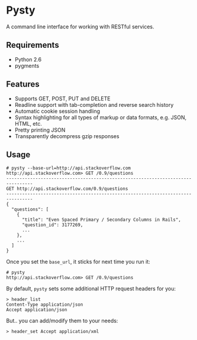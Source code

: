 Pysty
=====

A command line interface for working with RESTful services.

Requirements
------------
 - Python 2.6
 - pygments

Features
--------
 - Supports GET, POST, PUT and DELETE
 - Readline support with tab-completion and reverse search history
 - Automatic cookie session handling
 - Syntax highlighting for all types of markup or data formats, e.g. JSON, HTML, etc.
 - Pretty printing JSON
 - Transparently decompress gzip responses

Usage
-----

    # pysty --base-url=http://api.stackoverflow.com
    http://api.stackoverflow.com> GET /0.9/questions
    --------------------------------------------------------------------------------
    GET http://api.stackoverflow.com/0.9/questions
    --------------------------------------------------------------------------------
    {
      "questions": [
        {
          "title": "Even Spaced Primary / Secondary Columns in Rails",
          "question_id": 3177269,
          ...
        },
        ...
      ]
    }

Once you set the `base_url`, it sticks for next time you run it:

    # pysty
    http://api.stackoverflow.com> GET /0.9/questions

By default, `pysty` sets some additional HTTP request headers for you:

    > header_list
    Content-Type application/json
    Accept application/json

But.. you can add/modify them to your needs:

    > header_set Accept application/xml


